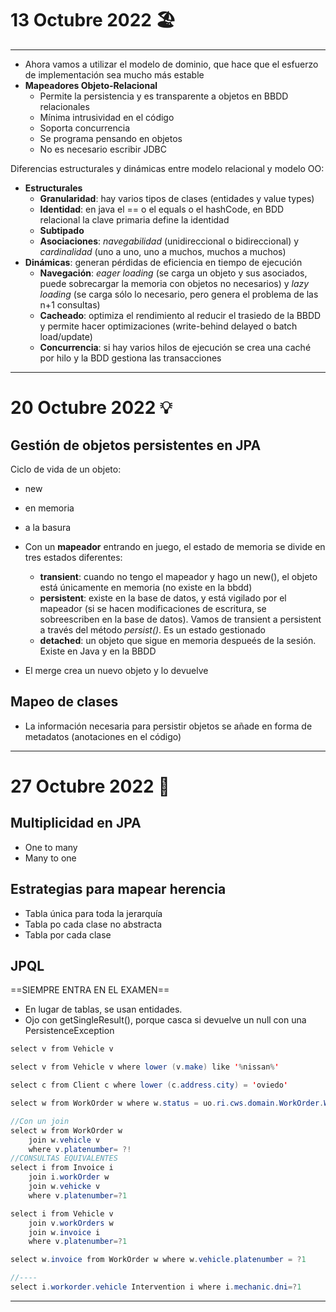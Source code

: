 # 13 Octubre 2022 🏖
---
- Ahora vamos a utilizar el modelo de dominio, que hace que el esfuerzo de implementación sea mucho más estable
- **Mapeadores Objeto-Relacional**
	- Permite la persistencia y es transparente a objetos en BBDD relacionales
	- Mínima intrusividad en el código
	- Soporta concurrencia
	- Se programa pensando en objetos
	- No es necesario escribir JDBC

Diferencias estructurales y dinámicas entre modelo relacional y modelo OO:
- **Estructurales**
	- **Granularidad**: hay varios tipos de clases (entidades y value types)
	- **Identidad**: en java el == o el equals o el hashCode, en BDD relacional la clave primaria define la identidad
	- **Subtipado**
	- **Asociaciones**: *navegabilidad* (unidireccional o bidireccional) y *cardinalidad* (uno a uno, uno a muchos, muchos a muchos)
- **Dinámicas**: generan pérdidas de eficiencia en tiempo de ejecución
	- **Navegación**: *eager loading* (se carga un objeto y sus asociados, puede sobrecargar la memoria con objetos no necesarios) y *lazy loading* (se carga sólo lo necesario, pero genera el problema de las n+1 consultas)
	- **Cacheado**: optimiza el rendimiento al reducir el trasiedo de la BBDD y permite hacer optimizaciones (write-behind delayed o batch load/update)
	- **Concurrencia**: si hay varios hilos de ejecución se crea una caché por hilo y la BDD gestiona las transacciones

---
# 20 Octubre 2022 💡
## Gestión de objetos persistentes en JPA

Ciclo de vida de un objeto:
- new
- en memoria
- a la basura

- Con un **mapeador** entrando en juego, el estado de memoria se divide en tres estados diferentes:
	- **transient**: cuando no tengo el mapeador y hago un new(), el objeto está únicamente en memoria (no existe en la bbdd)
	- **persistent**: existe en la base de datos, y está vigilado por el mapeador (si se hacen modificaciones de escritura, se sobreescriben en la base de datos). Vamos de transient a persistent a través del método *persist()*. Es un estado gestionado
	- **detached**: un objeto que sigue en memoria despueés de la sesión. Existe en Java y en la BBDD
- El merge crea un nuevo objeto  y lo devuelve

## Mapeo de clases
- La información necesaria para persistir objetos se añade en forma de metadatos (anotaciones en el código)


---

# 27 Octubre 2022 🦩

## Multiplicidad en JPA
- One to many 
- Many to one

## Estrategias para mapear herencia
- Tabla única para toda la jerarquía
- Tabla po cada clase no abstracta
- Tabla por cada clase

## JPQL
==SIEMPRE ENTRA EN EL EXAMEN==
- En lugar de tablas, se usan entidades.
- Ojo con getSingleResult(), porque casca si devuelve un null con una PersistenceException

````java
select v from Vehicle v

select v from Vehicle v where lower (v.make) like '%nissan%'

select c from Client c where lower (c.address.city) = 'oviedo'

select w from WorkOrder w where w.status = uo.ri.cws.domain.WorkOrder.WorkOrderStatus.FINISHED

//Con un join 
select w from WorkOrder w 
	join w.vehicle v 
	where v.platenumber= ?!
//CONSULTAS EQUIVALENTES
select i from Invoice i 
	join i.workOrder w 
	join w.vehicke v
	where v.platenumber=?1

select i from Vehicle v
	join v.workOrders w
	join w.invoice i
	where v.platenumber=?1

select w.invoice from WorkOrder w where w.vehicle.platenumber = ?1

//----
select i.workorder.vehicle Intervention i where i.mechanic.dni=?1
````

---